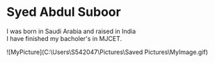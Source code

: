 # Syed Abdul Suboor

I was born in Saudi Arabia and raised in India<br>
I have finished my bacholer's in MJCET.

![MyPicture](C:\Users\S542047\Pictures\Saved Pictures\MyImage.gif)